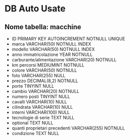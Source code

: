 # DB Auto Usate

## Nome tabella: macchine

- ID PRIMARY KEY AUTOINCREMENT NOTNULL UNIQUE
- marca VARCHAR(50) NOTNULL INDEX
- modello VARCHAR(50) NOTNULL INDEX
- anno immatricolazione YEAR NOTNULL
- carburante/alimentazione VARCHAR(20) NOTNULL
- km percorsi MEDIUMINT NOTNULL
- colore VARCHAR(50) NOTNULL
- foto VARCHAR(255) NULL
- prezzo DECIMAL(8,2) NOTNULL
- porte TINYINT NULL
- cambio VARCHAR(20) NOTNULL
- numero posti TINYINT NULL
- cavalli VARCHAR(10) NULL
- cilindrata VARCHAR(10) NULL
- interni VARCHAR(100) NULL
- tecnologie di serie TEXT NULL
- optional TEXT NULL
- quanti proprietari precedenti VARCHAR(255) NOTNULL
- condizione TEXT NULL

<!-- - notes
- created_at
- updated_at -->
